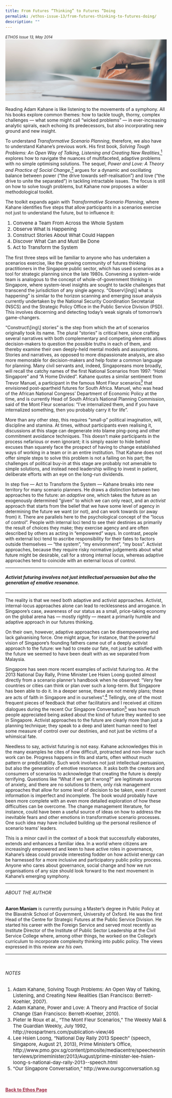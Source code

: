 ```yaml
---
title: From Futures “Thinking” to Futures “Doing
permalink: /ethos-issue-13/from-futures-thinking-to-futures-doing/
description: ""
---
```

<style>

.back a
{
	color: #9f2943;
	font-weight: bold;
}

#banner img
{
	width:100%;
}
	
.author
{
border-bottom: 1px solid black;
margin-top:40px;
padding-bottom:30px;
border-top: 1px solid black;	

}

.author p {
	font-size: 0.9em;
	line-height:24px !important;
	}	

.break
{
   border-top: 1px solid  black;
   border-bottom: 1px solid black;
	 padding:20px;
	text-align:center;
	margin-top:50px;
}
	
.break1
{
font-family: Georgia;
	font-size:20px;
	font-style: italic;
	font-weight: bold;
}

.boxheader {
	color: white !important;
	}	

.containerbox {
	background-color: #eceedb;
	border-radius: 10px;
	padding: 5%;
	margin-top: 5%;
	
	}	

li {
	font-size: 15px !important;
	
	}	

</style>

<em><small>ETHOS Issue 13, May 2014</small></em>
<img src="/images/Landing_Banner_Images/banner_book%20review.jpg">


  
<p>Reading Adam Kahane is like listening to the movements of a symphony. All his books explore common themes: how to tackle tough, thorny, complex challenges — what some might call “wicked problems” — in ever-increasing analytic spirals, each echoing its predecessors, but also incorporating new ground and new insight. </p>  
  
<p>To understand <em>Transformative Scenario Planning</em>, therefore, we also have to understand Kahane’s previous work. His first book, <em>Solving Tough Problems: An Open Way of Talking, Listening and Creating New Realities</em>,<a href="#notes"><sup class="#notes">1</sup></a> explores how to navigate the nuances of multifaceted, adaptive problems with no simple optimising solutions. The sequel, <em>Power and Love: A Theory and Practice of Social Change</em>,<a href="#notes"><sup class="#notes">2</sup></a> argues for a dynamic and oscillating balance between power (“the drive towards self-realisation”) and love (“the drive to unite the separated”) in tackling intractable issues. The focus is still on how to solve tough problems, but Kahane now proposes a wider methodological toolkit. </p>  
  
<p>The toolkit expands again with  
<em>Transformative Scenario Planning</em>,  
where Kahane identifies five steps  
that allow participants in a scenarios  
exercise not just to understand the  
future, but to influence it:</p>  
  
<ol>  
<li>Convene a Team From Across the Whole System</li>  
<li>Observe What Is Happening</li>  
<li>Construct Stories About What Could Happen</li>  
<li>Discover What Can and Must Be Done</li>  
<li>Act to Transform the System</li>  
</ol>  
  
<p>The first three steps will be familiar to anyone who has undertaken a scenarios exercise, like the growing community of futures thinking practitioners in the Singapore public sector, which has used scenarios as a tool for strategic planning since the late 1980s. Convening a system-wide team is analogous to the concept of whole-of-government thinking in Singapore, where system-level insights are sought to tackle challenges that transcend the jurisdiction of any single agency. “Observ\[ing\] what is happening” is similar to the horizon scanning and emerging issue analysis currently undertaken by the National Security Coordination Secretariat (NSCS) and the Strategic Policy Office in the Public Service Division (PSD). This involves discerning and detecting today’s weak signals of tomorrow’s game-changers. </p>  
  
<p>“Construct\[ing\] stories” is the step from which the art of scenarios originally took its name. The plural “stories” is critical here, since crafting several narratives with both complementary and competing elements allows decision-makers to question the possible truths in each of them, and thereby examine their own deeply-held mental models and assumptions. Stories and narratives, as opposed to more dispassionate analysis, are also more memorable for decision-makers and help foster a common language for planning. Many civil servants and, indeed, Singaporeans more broadly, will recall the catchy names of the first National Scenarios from 1997: “Hotel Singapore” and “A Home Divided”. Kahane quotes a similar sentiment from Trevor Manuel, a participant in the famous Mont Fleur scenarios<a href="#notes"><sup class="#notes">3</sup></a> that envisioned post-apartheid futures for South Africa. Manuel, who was head of the African National Congress’ Department of Economic Policy at the time, and is currently Head of South Africa’s National Planning Commission, said of the Mont Fleur scenarios: “I’ve internalized them, and if you have internalized something, then you probably carry it for life”.</p>  
  
<p> </p>  
  
<p>More than any other step, this requires “small-p” political imagination, will, discipline and stamina. At times, without participants even realising it, discussions at this stage can degenerate into blame ping-pong and other commitment avoidance techniques. This doesn’t make participants in the process nefarious or even ignorant; it is simply easier to hide behind excuses than squarely face the prospect of having to change established ways of working in a team or in an entire institution. That Kahane does not offer simple steps to solve this problem is not a failing on his part; the challenges of political buy-in at this stage are probably not amenable to simple solutions, and instead need leadership willing to invest in patient, deliberate efforts with an eye on the long-run dividends. </p>  
  
<p>In step five — Act to Transform the System — Kahane breaks into new territory for many scenario planners. He draws a distinction between two approaches to the future: an<em> adaptive</em> one, which takes the future as an exogenously determined “given” to which we can only react, and an <em>activist</em> approach that starts from the belief that we have some level of agency in determining the future we want (or not), and can work towards (or away from) it. There are parallels here to the psychological concept of the “locus of control”. People with internal loci tend to see their destinies as primarily the result of choices they make; they exercise agency and are often described by others as acting in “empowered” ways. In contrast, people with external loci tend to ascribe responsibility for their fates to factors outside themselves — “the system”, “my environment”, “my boss”. Activist approaches, because they require risky normative judgements about what future might be desirable, call for a strong internal locus, whereas adaptive approaches tend to coincide with an external locus of control. </p>  
  
<hr>  
  
<h5><em>  
Activist futuring involves not just intellectual persuasion but also the generation of emotive resonance.  
</em></h5>  
  
<hr>  
  
<p>The reality is that we need both adaptive and activist approaches. Activist, internal-locus approaches alone can lead to recklessness and arrogance. In Singapore’s case, awareness of our status as a small, price-taking economy on the global arena has — mostly rightly — meant a primarily humble and adaptive approach in our futures thinking. </p>  
  
<p>On their own, however, adaptive approaches can be disempowering and lack galvanising force. One might argue, for instance, that the powerful vision of Singapore’s founding fathers came out of a deeply activist approach to the future: we had to create our fate, not just be satisfied with the future we seemed to have been dealt with as we separated from Malaysia. </p>  
  
<p>Singapore has seen more recent examples of activist futuring too. At the 2013 National Day Rally, Prime Minister Lee Hsien Loong quoted almost directly from a scenario planner’s handbook when he observed: “Very few countries or cities can think or plan over such a long-term. But Singapore has been able to do it. In a deeper sense, these are not merely plans; these are acts of faith in Singapore and in ourselves”.<a href="#notes"><sup class="#notes">4</sup></a> Tellingly, one of the most frequent pieces of feedback that other facilitators and I received at citizen dialogues during the recent Our Singapore Conversation<a href="#notes"><sup class="#notes">5</sup></a> was how much people appreciated being asked about the kind of future they wanted to see in Singapore. Activist approaches to the future are clearly more than just a planning technique; they speak to a deep and latent human need to feel some measure of control over our destinies, and not just be victims of a whimsical fate.</p>  
  
<p>Needless to say, activist futuring is not easy. Kahane acknowledges this in the many examples he cites of how difficult, protracted and non-linear such work can be. Progress happens in fits and starts, often without much pattern or predictability. Such work involves not just intellectual persuasion, but also the generation of emotive resonance. It asks both the creators and consumers of scenarios to acknowledge that creating the future is deeply terrifying. Questions like “What if we get it wrong?” are legitimate sources of anxiety, and there are no solutions to them, only risk management approaches that allow for some level of decision to be taken, even if current information is imperfect and incomplete. The book would probably have been more complete with an even more detailed exploration of how these difficulties can be overcome. The change management literature, for instance, could have been a useful source of ideas on how to address the inevitable fears and other emotions in transformative scenario processes. One such idea may have included building up the personal resilience of scenario teams’ leaders. </p>  
  
<p>This is a minor cavil in the context of a book that successfully elaborates, extends and enhances a familiar idea. In a world where citizens are increasingly empowered and keen to have active roles in governance, Kahane’s ideas could provide interesting fodder on how activist energy can be harnessed for a more inclusive and participatory public policy process. Anyone who cares about governance, social change and how we run organisations of any size should look forward to the next movement in Kahane’s emerging symphony.</p>  
  
<hr>  
  
<h6>ABOUT THE AUTHOR</h6>  
  
<p class="small-text"><strong>Aaron Maniam</strong> is currently pursuing a Master’s degree in Public Policy at the Blavatnik School of Government, University of Oxford. He was the first Head of the Centre for Strategic Futures at the Public Service Division. He started his career with the Foreign Service and served most recently as Institute Director of the Institute of Public Sector Leadership at the Civil Service College where, among other things, he worked on the College’s curriculum to incorporate complexity thinking into public policy. The views expressed in this review ar<em>e his own.</em></p>  
  
<em>  
</em>  
  
<hr>  
  
<br>  
  
<h6><a name="notes"></a>NOTES</h6>  
  
<ol>  
<li class="small-text">Adam Kahane, Solving Tough Problems: An Open Way of Talking, Listening, and Creating New Realities (San Francisco: Berrett-Koehler, 2007).  
    </li>  
<li class="small-text">Adam Kahane, Power and Love: A Theory and Practice of Social Change (San Francisco: Berrett-Koehler, 2010).  
    </li>  
<li class="small-text">Pieter le Roux et al., “The Mont Fleur Scenarios,” The Weekly Mail &amp; The Guardian Weekly, July 1992, http://reospartners.com/publication-view/46  
    </li>  
<li class="small-text">Lee Hsien Loong, “National Day Rally 2013 Speech” (speech, Singapore, August 21, 2013), Prime Minister’s Office, http://www.pmo.gov.sg/content/pmosite/mediacentre/speechesninterviews/primeminister/2013/August/prime-minister-lee-hsien-loong-s-national-day-rally-2013--speech.html  
    </li>  
<li class="small-text">“Our Singapore Conversation,” http://www.oursgconversation.sg</li>  
</ol>



<br>
<br>	
<div class="back">
<a href="/ethos/">Back to Ethos Page</a>	
</div>